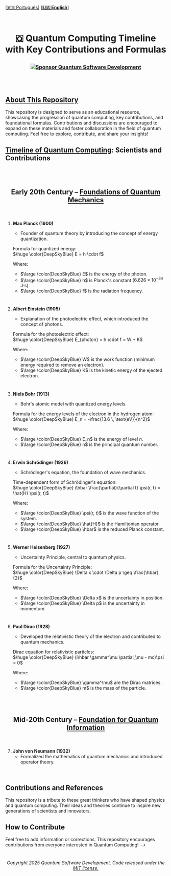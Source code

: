 
 \[[🇧🇷 Português](README.pt_BR.md)\] \[**[🇺🇸 English](README.md)**\]

 <br>


# <p align="center"> 🇶 **Quantum Computing Timeline with Key Contributions and Formulas**

<!--

<br><br>

![1728778232985](https://github.com/user-attachments/assets/0f466bc0-fb40-4cad-ba3d-4e8494745a53)

<br><br>
-->

<!--### <p align="center">  <img src="https://github.githubassets.com/images/icons/emoji/octocat.png" width="46">  -->
### <p align="center"> [![Sponsor Quantum Software Development](https://img.shields.io/badge/Sponsor-Quantum%20Software%20Development-brightgreen?logo=GitHub)](https://github.com/sponsors/Quantum-Software-Development)


 <br><br>


## [About This Repository]()

This repository is designed to serve as an educational resource, showcasing the progression of quantum computing, key contributions, and foundational formulas. Contributions and discussions are encouraged to expand on these materials and foster collaboration in the field of quantum computing.
Feel free to explore, contribute, and share your insights!



## [Timeline of Quantum Computing](): Scientists and Contributions

<br><br>

## <p align="center">  Early 20th Century – [Foundations of Quantum Mechanics]()

<br>


1. **Max Planck (1900)**  
   * Founder of quantum theory by introducing the concept of energy quantization.

   Formula for quantized energy:  
   $\huge \color{DeepSkyBlue} E = h \cdot f$

   Where:  
   - $\large \color{DeepSkyBlue} E$ is the energy of the photon.  
   - $\large \color{DeepSkyBlue} h$ is Planck's constant ($6.626 \times 10^{-34} \, \text{J·s}$).  
   - $\large \color{DeepSkyBlue} f$ is the radiation frequency.

#
  
2. **Albert Einstein (1905)**  
   * Explanation of the photoelectric effect, which introduced the concept of photons.

   Formula for the photoelectric effect:  
   $\huge \color{DeepSkyBlue} E_{photon} = h \cdot f = W + K$

   Where:  
   - $\large \color{DeepSkyBlue} W$ is the work function (minimum energy required to remove an electron).  
   - $\large \color{DeepSkyBlue} K$ is the kinetic energy of the ejected electron.

#

3. **Niels Bohr (1913)**  
   * Bohr's atomic model with quantized energy levels.

   Formula for the energy levels of the electron in the hydrogen atom:  
   $\huge \color{DeepSkyBlue} E_n = -\frac{13.6 \, \text{eV}}{n^2}$

   Where:  
   - $\large \color{DeepSkyBlue} E_n$ is the energy of level $n$.  
   - $\large \color{DeepSkyBlue} n$ is the principal quantum number.
  
#   

4. **Erwin Schrödinger (1926)**  
   * Schrödinger's equation, the foundation of wave mechanics.

   Time-dependent form of Schrödinger's equation:  
   $\huge \color{DeepSkyBlue} i\hbar \frac{\partial}{\partial t} \psi(r, t) = \hat{H} \psi(r, t)$  

   Where:  
   - $\large \color{DeepSkyBlue} \psi(r, t)$ is the wave function of the system.  
   - $\large \color{DeepSkyBlue} \hat{H}$ is the Hamiltonian operator.  
   - $\large \color{DeepSkyBlue} \hbar$ is the reduced Planck constant.
  
 #

5. **Werner Heisenberg (1927)**  
   * Uncertainty Principle, central to quantum physics.

   Formula for the Uncertainty Principle:  
   $\huge \color{DeepSkyBlue} \Delta x \cdot \Delta p \geq \frac{\hbar}{2}$

   Where:  
   - $\large \color{DeepSkyBlue} \Delta x$ is the uncertainty in position.  
   - $\large \color{DeepSkyBlue} \Delta p$ is the uncertainty in momentum.
  
 #

6. **Paul Dirac (1928)**  
   * Developed the relativistic theory of the electron and contributed to quantum mechanics.

   Dirac equation for relativistic particles:  
   $\huge \color{DeepSkyBlue} (i\hbar \gamma^\mu \partial_\mu - mc)\psi = 0$

   Where:  
   - $\large \color{DeepSkyBlue} \gamma^\mu$ are the Dirac matrices.  
   - $\large \color{DeepSkyBlue} m$ is the mass of the particle.  


<br><br>

## <p align="center">  Mid-20th Century – [Foundation for Quantum Information]()

<br>


7. **John von Neumann (1932)**  
   * Formalized the mathematics of quantum mechanics and introduced operator theory.

  
















<!--

1. **Max Planck (1900)**  🌌  
   **Contribution**: Known as the "father of quantum theory," his discovery opened the door to quantum physics.
     
   * **Explanation**: Planck introduced the idea that energy is emitted in discrete quantities, called "quanta." His theory was the first step toward modern quantum physics.
     
   * **Formula**: Energy quantization: $\huge \color{DeepSkyBlue} {E = h \nu}$
  
<br>


2. **Albert Einstein (1905)** 💡
   **Contribution**: His ideas on wave-particle duality were crucial for modern physics, laying the foundation for quantum mechanics.
   
   -  Explained the photoelectric effect, introducing the idea of photons.
  
   - **Explanation**: Through the photoelectric effect, Einstein proposed that light behaves as particles (photons) with quantized energy, challenging the classical view of light as just a wave.

   * **Formula**: Energy of a photon: $\huge \color{DeepSkyBlue} {E = h \nu}$
  
 <br>

3. **Niels Bohr (1913)**
   * Developed the Bohr model of the atom with quantized energy levels.
     
   * **Formula**: Energy levels of hydrogen: $\huge \color{DeepSkyBlue} {E_n = - \frac{13.6}{n^2} \text{ eV}}$
  
<br>

4. **Erwin Schrödinger (1926)**
   * Developed Schrödinger's equation, forming the basis of wave mechanics.
     
   * **Formula**: Schrödinger's equation: $\huge \color{DeepSkyBlue} {i\hbar \frac{\partial}{\partial t} |\psi(t)\rangle = \hat{H} |\psi(t)\rangle}$

<br>

5. **Werner Heisenberg (1927)**
   * Introduced the Uncertainty Principle, a cornerstone of quantum mechanics.
     
   * **Formula**: Uncertainty relation: $\huge \color{DeepSkyBlue} {\Delta x \Delta p \geq \frac{\hbar}{2}}$

<br>

6. **Paul Dirac (1928)**
   * Developed the relativistic theory of the electron and contributed to quantum mechanics.
     
   * **Formula**: Dirac equation: $\huge \color{DeepSkyBlue} {\left( i \hbar \gamma^\mu \partial_\mu - mc \right) \psi = 0}$

<br>

### Mid-20th Century – [Foundations for Quantum Information]()

<br><

1. **John von Neumann (1932)**  📐
   * Formalized the mathematical framework of quantum mechanics and introduced operator theory.
  
   - **Explanation**: Von Neumann established the mathematical foundation of quantum mechanics, including measurement theory and the concept of operators.
     
   - **Contribution**: Formalized quantum theory, especially the description of quantum states and the mathematical interpretation of wave function collapse.

   - **Formula**: $\huge \color{DeepSkyBlue}\langle \psi | \hat{A} | \psi \rangle \$ 
  
<br>
  
2. **Richard Feynman (1981)** 💻  
   * Proposed the concept of quantum computers as simulators for physical systems.
 
   - **Explanation**: Feynman developed the path integral, an alternative approach to describe quantum mechanics through trajectories.
     
   - **Contribution**: Proposed the idea of a quantum computer to simulate quantum phenomena, marking the beginning of quantum computing.
  
   * **Formula**: $\huge \color{DeepSkyBlue}S = \int \mathcal{L} \, dt \$  

  
<br>

3. **David Deutsch (1985)**
   * Proposed the concept of a quantum Turing machine and formulated the first quantum algorithm.
     
   * **Formula**: General state of a qubit: $\huge \color{DeepSkyBlue} {|\psi\rangle = \alpha|0\rangle + \beta|1\rangle}$

<br>

### 1990s and 2000s – [Quantum Computing Development]()

<br>

1. **Peter Shor (1994)**
   * Developed Shor’s algorithm for quantum factorization.

   * **Formula**: Period-finding problem in modular arithmetic: $\huge \color{DeepSkyBlue} {a^x \mod N = 1}$
  
<br>

2. **Lov Grover (1996)**
   * Developed Grover’s quantum search algorithm.
     
   * **Formula**: Probability amplitude for successful search: $\huge \color{DeepSkyBlue} {\sin^2 \left((2k + 1)\theta\right)}$
  
 <br>

 3. **Charles Bennett (1993)**
    * Worked on reversible computing and discovered quantum teleportation.
   
    * The formula to describe **Charles Bennett's (1993)** work based on the provided information can be expressed as follows:

   3.1 **Reversible Computing**:  
   - Based on the concept of **reversible computation**, where operations can be undone without information loss, reducing energy dissipation (aligned with the second law of thermodynamics).  

   Simplified formula for energy and information conservation: $\huge \color{DeepSkyBlue} \Delta S = 0 \quad \text{(Entropy remains constant for reversible systems)}$
   

   3.2 **Quantum Teleportation**:  
   - Describes the transfer of quantum states between particles via quantum entanglement, without physically transferring the particle itself.  

   Generic formula for quantum teleportation: $\huge \color{DeepSkyBlue} \psi\rangle_C = |\phi\rangle_A \otimes |\beta_{00}\rangle_{BC}$
   
   Where:  
   
   - $\large \color{DeepSkyBlue} \(|\psi\rangle_C\)$ is the reconstructed state at the destination (C).
     
   - $\large \color{DeepSkyBlue} \(|\phi\rangle_A\)$ is the initial quantum state (A).
     
   - $\large \color{DeepSkyBlue} \(|\beta_{00}\rangle_{BC}\)$ represents the entangled particle pair (B and C).  


      
 



<!--

1. **Max Planck** (1900) 🌌  

    - **Formula**:
  
   $\color{Green} {\huge   E = h \nu   }$
  
   - **Explanation**: Planck introduced the idea that energy is emitted in discrete quantities, called "quanta." His theory was the first step toward modern quantum physics.
   - 
   - **Contribution**: Known as the "father of quantum theory," his discovery opened the door to quantum physics.

    <br> 

3. **Albert Einstein** (1905) 💡  
   - **Formula**: \( E_k = h \nu - \phi \)  
   - **Explanation**: Through the photoelectric effect, Einstein proposed that light behaves as particles (photons) with quantized energy, challenging the classical view of light as just a wave.
   - **Contribution**: His ideas on wave-particle duality were crucial for modern physics, laying the foundation for quantum mechanics.
  
     

4. **Niels Bohr** (1913) 🔬  
   - **Formula**: \( E_n = -\frac{Z^2 R_H}{n^2} \)  
   - **Explanation**: Bohr's model described the quantized energy levels of electrons within atoms, particularly hydrogen.
   - **Contribution**: His theory advanced atomic physics, leading to the concept of complementarity in quantum mechanics.

       <br> 

5. **Werner Heisenberg** (1927) 🎯  
   - **Formula**: \( \Delta x \Delta p \geq \frac{\hbar}{2} \)  
   - **Explanation**: The uncertainty principle states that it is impossible to simultaneously determine a particle’s position and momentum with absolute precision.
   - **Contribution**: This principle reshaped our understanding of quantum nature, showing that particle behavior remains indeterminate until observed.
  
    <br>

6. Erwin Schrödinger (1926) 🐈

![Erwin Schrödinger](path/to/image/schrodinger.jpg)

   <p align="center"> **Formula**:
     
   <p align="center"> $\color{Green} {\color{Green} {\huge  i \hbar \frac{\partial}{\partial t} \psi = \hat{H} \psi }}$
     
   - **Explanation**: Schrödinger’s equation is fundamental to quantum mechanics, describing how the quantum state of a system evolves over time. Schrödinger is also famous for his thought experiment known as **Schrödinger's cat**, where a hypothetical cat can be in both "alive" and "dead" states simultaneously until observed. This experiment illustrates the concept of quantum superposition and highlights the paradoxes in interpreting quantum mechanics.
     
   - **Contribution**: Schrödinger is known for his contribution to quantum mechanics theory, particularly through introducing the wave function, which provides a probabilistic description of particle behavior.
     
     
   <br>


7. **Paul Dirac** (1928) ➕➖  

    - **Formula**:

   $\color{Green} {\huge  (i \gamma^\mu \partial_\mu - m)\psi = 0 }$
      
   - **Explanation**: Dirac's equation unifies quantum mechanics with relativity, predicting the existence of antiparticles, such as the positron.
     
   - **Contribution**: A pioneer in quantum field theory, and among the first to propose a connection between quantum mechanics and relativity.

       <br> 

8. **John von Neumann** (1932) 📐  
   - **Formula**: \( \langle \psi | \hat{A} | \psi \rangle \)  
   - **Explanation**: Von Neumann established the mathematical foundation of quantum mechanics, including measurement theory and the concept of operators.
   - **Contribution**: Formalized quantum theory, especially the description of quantum states and the mathematical interpretation of wave function collapse.

       <br> 

9. **Claude Shannon** (1948) 📊  
   - **Formula**: \( H(X) = -\sum p(x) \log p(x) \)  
   - **Explanation**: Shannon is known as the father of information theory, introducing the concept of entropy as a measure of information in a message.
   - **Contribution**: His ideas laid the groundwork for digital communication and influenced quantum communication and data transmission research.

       <br> 

10. **Richard Feynman** (1948-1981) 💻  
   - **Formula**: \( S = \int \mathcal{L} \, dt \)  
   - **Explanation**: Feynman developed the path integral, an alternative approach to describe quantum mechanics through trajectories.
   - **Contribution**: Proposed the idea of a quantum computer to simulate quantum phenomena, marking the beginning of quantum computing.

       <br> 

11. **David Deutsch** (1985) 🌐  
   - **Formula**: N/A  
   - **Explanation**: Deutsch formalized the concept of a universal quantum computer, capable of simulating any physical system.
   - **Contribution**: His work laid the foundation for modern quantum computing, inspiring the development of quantum algorithms.

       <br> 

12. **John Bell** (1964) 🔗  
   - **Formula**: \( |E(a, b) + E(a, b') + E(a, b) - E(a', b')| \leq 2 \)  
   - **Explanation**: Bell's inequality tests if correlations between entangled particles can be explained by local theories.
   - **Contribution**: Fundamental for experiments that verified quantum entanglement and non-locality.

       <br> 

13. **Alexander Holevo** (1973) 🧩  
   - **Formula**: \( I(X:Y) \leq S(\rho) \)  
   - **Explanation**: The Holevo bound describes the maximum information extractable from a quantum system.
   - **Contribution**: Essential for quantum information theory, with implications in cryptography and quantum data transmission.

       <br> 

14. **Peter Shor** (1994) 🔓  
   - **Formula**: N/A  
   - **Explanation**: Shor's algorithm enables efficient factorization of large numbers, threatening the security of traditional cryptographic systems.
   - **Contribution**: The first quantum algorithm to solve complex problems more efficiently than classical algorithms.

       <br> 

15. **Lov Grover** (1996) 🔍  
   - **Formula**: N/A  
   - **Explanation**: Grover's algorithm improves search efficiency, reducing search time from \( O(N) \) to \( O(\sqrt{N}) \).
   - **Contribution**: Demonstrates how quantum computing can accelerate data search problems faster than classical computing.

-->

 <br>

## Contributions and References

This repository is a tribute to these great thinkers who have shaped physics and quantum computing. Their ideas and theories continue to inspire new generations of scientists and innovators.

## How to Contribute

Feel free to add information or corrections. This repository encourages contributions from everyone interested in Quantum Computing!
-->

#

###### <p align="center"> Copyright 2025 Quantum Software Development. Code released under the [MIT license.](https://github.com/Quantum-Software-Development/README/blob/161b677c5a791f0ca8219b8e934f1cf353d5b85d/LICENSE)
